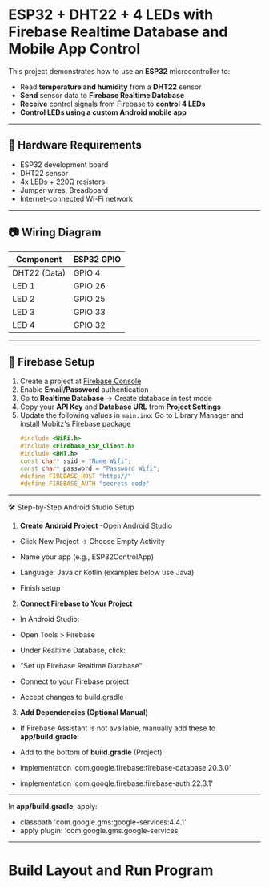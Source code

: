 # ESP32 + DHT22 + 4 LEDs with Firebase Realtime Database and Mobile App Control

This project demonstrates how to use an **ESP32** microcontroller to:

- Read **temperature and humidity** from a **DHT22** sensor
- **Send** sensor data to **Firebase Realtime Database**
- **Receive** control signals from Firebase to **control 4 LEDs**
- **Control LEDs using a custom Android mobile app**

---

## 🔧 Hardware Requirements

- ESP32 development board
- DHT22 sensor
- 4x LEDs + 220Ω resistors
- Jumper wires, Breadboard
- Internet-connected Wi-Fi network

---

## 📷 Wiring Diagram

| Component | ESP32 GPIO |
|----------|------------|
| DHT22 (Data) | GPIO 4 |
| LED 1        | GPIO 26 |
| LED 2        | GPIO 25 |
| LED 3        | GPIO 33 |
| LED 4        | GPIO 32 |

---

## 📲 Firebase Setup

1. Create a project at [Firebase Console](https://console.firebase.google.com/)
2. Enable **Email/Password** authentication
3. Go to **Realtime Database** → Create database in test mode
4. Copy your **API Key** and **Database URL** from **Project Settings**
5. Update the following values in `main.ino`:
   Go to Library Manager and install Mobitz's Firebase package
   ```cpp
   #include <WiFi.h>
   #include <Firebase_ESP_Client.h>
   #include <DHT.h>
   const char* ssid = "Name Wifi";
   const char* password = "Password Wifi";
   #define FIREBASE_HOST "https//"
   #define FIREBASE_AUTH "secrets code"

---

🛠️ Step-by-Step Android Studio Setup
1. **Create Android Project**
  -Open Android Studio
   
  - Click New Project → Choose Empty Activity
  
  - Name your app (e.g., ESP32ControlApp)
  
  - Language: Java or Kotlin (examples below use Java)
  
  - Finish setup

2. **Connect Firebase to Your Project**
  - In Android Studio:

  - Open Tools > Firebase

  - Under Realtime Database, click:

  - "Set up Firebase Realtime Database"

  - Connect to your Firebase project

  - Accept changes to build.gradle

3. **Add Dependencies (Optional Manual)**
   
  - If Firebase Assistant is not available, manually add these to **app/build.gradle**:

  - Add to the bottom of **build.gradle** (Project):

  - implementation 'com.google.firebase:firebase-database:20.3.0'

  - implementation 'com.google.firebase:firebase-auth:22.3.1'

---

   In **app/build.gradle**, apply:

  - classpath 'com.google.gms:google-services:4.4.1'
  - apply plugin: 'com.google.gms.google-services'

---

# Build Layout and Run Program
